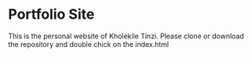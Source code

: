 # Portfolio Site
This is the personal website of Kholekile Tinzi. Please clone or download the repository and double chick on the index.html
